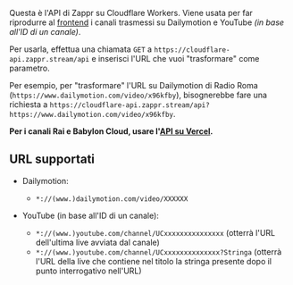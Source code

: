 Questa è l'API di Zappr su Cloudflare Workers. Viene usata per far riprodurre al [frontend](https://github.com/ZapprTV/frontend) i canali trasmessi su Dailymotion e YouTube *(in base all'ID di un canale)*.

Per usarla, effettua una chiamata `GET` a `https://cloudflare-api.zappr.stream/api` e inserisci l'URL che vuoi "trasformare" come parametro.

Per esempio, per "trasformare" l'URL su Dailymotion di Radio Roma (`https://www.dailymotion.com/video/x96kfby`), bisognerebbe fare una richiesta a `https://cloudflare-api.zappr.stream/api?https://www.dailymotion.com/video/x96kfby`.

**Per i canali Rai e Babylon Cloud, usare l'[API su Vercel](https://github.com/ZapprTV/vercel-api).**

## URL supportati
- Dailymotion:
    - `*://(www.)dailymotion.com/video/XXXXXX`

- YouTube (in base all'ID di un canale):
    - `*://(www.)youtube.com/channel/UCxxxxxxxxxxxxxxx` (otterrà l'URL dell'ultima live avviata dal canale)
    - `*://(www.)youtube.com/channel/UCxxxxxxxxxxxxxx?Stringa` (otterrà l'URL della live che contiene nel titolo la stringa presente dopo il punto interrogativo nell'URL)